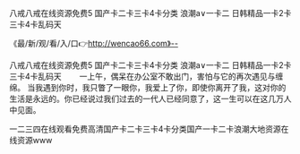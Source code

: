 八戒八戒在线资源免费5
国产卡二卡三卡4卡分类
浪潮a∨一卡二
日韩精品一卡2卡三卡4卡乱码天


《最/新/观/看/入/口👉http://wencao66.com》--

八戒八戒在线资源免费5
国产卡二卡三卡4卡分类
浪潮a∨一卡二
日韩精品一卡2卡三卡4卡乱码天
　　一上午，偶呆在办公室不敢出门，害怕与它的再次遇见与缠绵。
当我遇到你时，我只瞥了一眼你，我爱上了你，即使你离开了我，这对你的生活是永远的。你已经说过我们过去的一代人已经同意了，这一生可以在这几万人中见面。





一二三四在线观看免费高清国产卡二卡三卡4卡分类国产一卡二卡浪潮大地资源在线资源www
